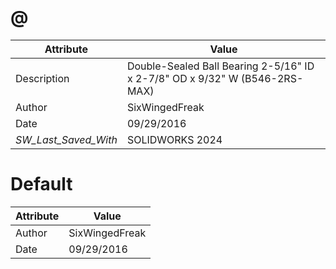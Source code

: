 # @
| Attribute | Value |
| ---  | ---     |
| Description | Double-Sealed Ball Bearing 2-5/16&quot; ID x 2-7/8&quot; OD x 9/32&quot; W (B546-2RS-MAX) |
| Author | SixWingedFreak |
| Date | 09/29/2016 |
| _SW_Last_Saved_With_ | SOLIDWORKS 2024 |
# Default
| Attribute | Value |
| ---  | ---     |
| Author | SixWingedFreak |
| Date | 09/29/2016 |

